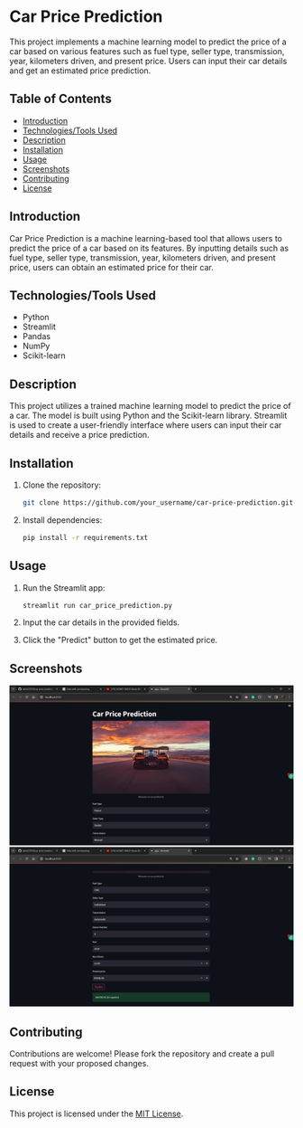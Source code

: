 # Car Price Prediction

This project implements a machine learning model to predict the price of a car based on various features such as fuel type, seller type, transmission, year, kilometers driven, and present price. Users can input their car details and get an estimated price prediction.

## Table of Contents

- [Introduction](#introduction)
- [Technologies/Tools Used](#technologies-tools-used)
- [Description](#description)
- [Installation](#installation)
- [Usage](#usage)
- [Screenshots](#screenshots)
- [Contributing](#contributing)
- [License](#license)

## Introduction

Car Price Prediction is a machine learning-based tool that allows users to predict the price of a car based on its features. By inputting details such as fuel type, seller type, transmission, year, kilometers driven, and present price, users can obtain an estimated price for their car.

## Technologies/Tools Used

- Python
- Streamlit
- Pandas
- NumPy
- Scikit-learn

## Description

This project utilizes a trained machine learning model to predict the price of a car. The model is built using Python and the Scikit-learn library. Streamlit is used to create a user-friendly interface where users can input their car details and receive a price prediction.

## Installation

1. Clone the repository:

    ```bash
    git clone https://github.com/your_username/car-price-prediction.git
    ```

2. Install dependencies:

    ```bash
    pip install -r requirements.txt
    ```

## Usage

1. Run the Streamlit app:

    ```bash
    streamlit run car_price_prediction.py
    ```

2. Input the car details in the provided fields.
3. Click the "Predict" button to get the estimated price.

## Screenshots

![Screenshot 1](screenshots/screenshot1.png)
![Screenshot 2](screenshots/screenshot2.png)

<!-- Add more screenshots as needed -->

## Contributing

Contributions are welcome! Please fork the repository and create a pull request with your proposed changes.

## License

This project is licensed under the [MIT License](LICENSE).
